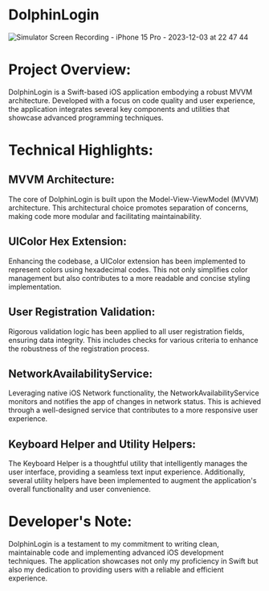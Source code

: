 # DolphinLogin
![Simulator Screen Recording - iPhone 15 Pro - 2023-12-03 at 22 47 44](https://github.com/denysastapov/DolphinLogin/assets/38051100/73be267a-f402-4e9f-93ba-f4ad1589a79e)

# Project Overview:

DolphinLogin is a Swift-based iOS application embodying a robust MVVM architecture. Developed with a focus on code quality and user experience, the application integrates several key components and utilities that showcase advanced programming techniques.

# Technical Highlights:

## MVVM Architecture:
The core of DolphinLogin is built upon the Model-View-ViewModel (MVVM) architecture. This architectural choice promotes separation of concerns, making code more modular and facilitating maintainability.

## UIColor Hex Extension:
Enhancing the codebase, a UIColor extension has been implemented to represent colors using hexadecimal codes. This not only simplifies color management but also contributes to a more readable and concise styling implementation.

## User Registration Validation:
Rigorous validation logic has been applied to all user registration fields, ensuring data integrity. This includes checks for various criteria to enhance the robustness of the registration process.

## NetworkAvailabilityService:
Leveraging native iOS Network functionality, the NetworkAvailabilityService monitors and notifies the app of changes in network status. This is achieved through a well-designed service that contributes to a more responsive user experience.

## Keyboard Helper and Utility Helpers:
The Keyboard Helper is a thoughtful utility that intelligently manages the user interface, providing a seamless text input experience. Additionally, several utility helpers have been implemented to augment the application's overall functionality and user convenience.

# Developer's Note:
DolphinLogin is a testament to my commitment to writing clean, maintainable code and implementing advanced iOS development techniques. The application showcases not only my proficiency in Swift but also my dedication to providing users with a reliable and efficient experience.
